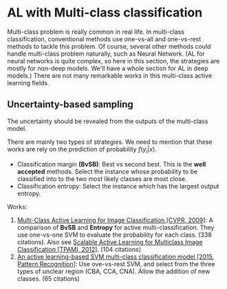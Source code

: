 # AL with Multi-class classification

Multi-class problem is really common in real life.
In multi-class classification, conventional methods use one-vs-all and one-vs-rest methods to tackle this problem.
Of course, several other methods could handle multi-class problem naturally, such as Neural Network.
(AL for neural networks is quite complex, so here in this section, the strategies are mostly for non-deep models. We'll have a whole section for AL in deep models.)
There are not many remarkable works in this multi-class active learning fields.

## Uncertainty-based sampling
The uncertainty should be revealed from the outputs of the multi-class model.

There are mainly two types of strategies. 
We need to mention that these works are rely on the prediction of probability $f(y_i|x)$.
- Classification margin **(BvSB)**: 
  Best vs second best. 
  This is the **well accepted** methods.
  Select the instance whose probability to be classified into to the two most likely classes are most close.
- Classification entropy: 
  Select the instance which has the largest output entropy.

Works:
1. [Multi-Class Active Learning for Image Classification [CVPR, 2009]](https://ieeexplore.ieee.org/abstract/document/5206627): A comparison of **BvSB** and **Entropy** for active multi-classification. They use one-vs-one SVM to evaluate the probability for each class. (338 citations). Also see [Scalable Active Learning for Multiclass Image Classification [TPAMI, 2012]](https://ieeexplore.ieee.org/abstract/document/6127880/). (104 citations)
2. [An active learning-based SVM multi-class classification model [2015, Pattern Recognition]](https://www.sciencedirect.com/science/article/pii/S003132031400497X): Use ove-vs-rest SVM, and select from the three types of unclear region (CBA, CCA, CNA). Allow the addition of new classes. (65 citations)